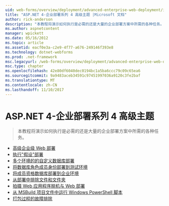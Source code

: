 ```yaml
---
uid: web-forms/overview/deployment/advanced-enterprise-web-deployment/index
title: "ASP.NET 4-企业部署系列 4 高级主题 |Microsoft 文档"
author: rick-anderson
description: "本教程将演示如何执行是必需的还是大量的企业部署方案中所需的各种任务。"
ms.author: aspnetcontent
manager: wpickett
ms.date: 05/16/2012
ms.topic: article
ms.assetid: eacf0e3a-c2e9-4f77-a676-249146f393e8
ms.technology: dotnet-webforms
ms.prod: .net-framework
msc.legacyurl: /web-forms/overview/deployment/advanced-enterprise-web-deployment
msc.type: chapter
ms.openlocfilehash: 42e80df6040dec0194bc1a5ba6ccc79c09c65ea6
ms.sourcegitcommit: 9a9483aceb34591c97451997036a9120c3fe2baf
ms.translationtype: MT
ms.contentlocale: zh-CN
ms.lasthandoff: 11/10/2017
---
```

<a name="aspnet-4---enterprise-deployment-series-4-advanced-topics"></a>ASP.NET 4-企业部署系列 4 高级主题
====================
> 本教程将演示如何执行是必需的还是大量的企业部署方案中所需的各种任务。


- [高级企业级 Web 部署](advanced-enterprise-web-deployment.md)
- [执行"假设"部署](performing-a-what-if-deployment.md)
- [多个环境的的自定义数据库部署](customizing-database-deployments-for-multiple-environments.md)
- [将数据库角色成员身份部署到测试环境](deploying-database-role-memberships-to-test-environments.md)
- [将成员资格数据库部署到企业环境](deploying-membership-databases-to-enterprise-environments.md)
- [从部署中排除文件和文件夹](excluding-files-and-folders-from-deployment.md)
- [拍摄 Web 应用程序脱机与 Web 部署](taking-web-applications-offline-with-web-deploy.md)
- [从 MSBuild 项目文件中运行 Windows PowerShell 脚本](running-windows-powershell-scripts-from-msbuild-project-files.md)
- [打包过程的故障排除](troubleshooting-the-packaging-process.md)
